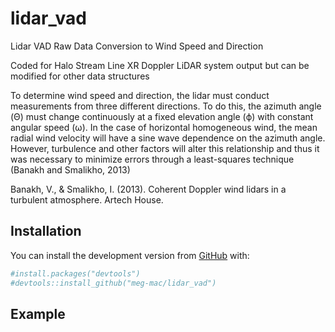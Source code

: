 # lidar_vad

Lidar VAD Raw Data Conversion to Wind Speed and Direction

Coded for Halo Stream Line XR Doppler LiDAR system output but can be modified for other data structures


To determine wind speed and direction, the lidar must conduct measurements from three different directions. To do this, the azimuth angle (Θ) must change continuously at a fixed elevation angle (ϕ) with constant angular speed (ω). In the case of horizontal homogeneous wind, the mean radial wind velocity will have a sine wave dependence on the azimuth angle. However, turbulence and other factors will alter this relationship and thus it was necessary to minimize errors through a least-squares technique (Banakh and Smalikho, 2013)

Banakh, V., & Smalikho, I. (2013). Coherent Doppler wind lidars in a turbulent atmosphere. Artech House.
## Installation

You can install the development version from
[GitHub](https://github.com/)
with:

<!-- the released version of rvad from [CRAN](https://CRAN.R-project.org) with:

``` r
install.packages("rvad")
```

And -->

``` r
#install.packages("devtools")
#devtools::install_github("meg-mac/lidar_vad")
```

## Example


